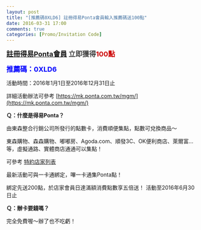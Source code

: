 ```yaml
---
layout: post
title: "[推薦碼0XLD6] 註冊得易Ponta會員輸入推薦碼送100點"
date: 2016-03-31 17:00
comments: true
categories: [Promo/Invitation Code]
---
```



<strong><font size="4px"> [註冊得易Ponta會員](https://www.ponta.com.tw/register/QuickCard.action?paChannelSource=3&paSaleCode=MP2015042701&paCampaignCode=DSMP2015111901&paShopCode=8881329000015&passRecmdPersonId=WT0wWExENk1G)
<font color="#444444">立即獲得</font><font color="#CC0000">100點</font>

<font color="blue">推薦碼：0XLD6</font>
</font></strong>

活動時間：2016年1月1日至2016年12月31日止

詳細活動辦法可參考 [https://mk.ponta.com.tw/mgm/](https://mk.ponta.com.tw/mgm/)

**Ｑ：什麼是得易Ponta？**

由東森整合行銷公司所發行的點數卡，消費順便集點，點數可兌換商品～

東森購物、森森購物、嘟嘟房、Agoda.com、順發3C、OK便利商店、萊爾富...等，虛擬通路、實體商店通通可以集點！

可參考 [特約店家列表](https://www.ponta.com.tw/MerchantRanking.action?func=qryByView&title=%E5%BA%97%E5%AE%B6%E6%8E%92%E8%A1%8C)


最新活動可與一卡通綁定，嗶一卡通集Ponta點！

綁定先送200點，於店家會員日達滿額消費點數享五倍送！ 活動至2016年6月30日止


**Ｑ：辦卡要錢嗎？**

完全免費喔～辦了也不吃虧！

